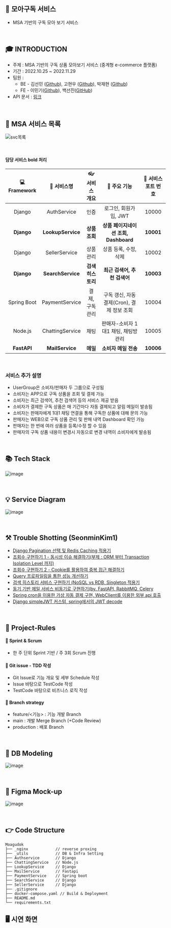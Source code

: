 ## 📢 모아구독 서비스
- MSA 기반의 구독 모아 보기 서비스

<br>

## 🎓 INTRODUCTION
- 주제 : MSA 기반의 구독 상품 모아보기 서비스 (중계형 e-commerce 플랫폼)
- 기간 : 2022.10.25 ~ 2022.11.29
- 팀원 : 
  - BE - 김선민 ([Github](https://github.com/SeonminKim1)), 고현우 ([Github](https://github.com/khw7876)), 박재현 ([Github](https://github.com/Aeius))     
  - FE - 이민기([Github](https://github.com/coddy083)), 백선진([GitHub](https://github.com/tjswls5000))
- API 문서 : [링크](https://www.notion.so/c038c6b9accc4de4ac55323097d3bad5)

<br>   

## 🎁 MSA 서비스 목록
![svc목록](https://user-images.githubusercontent.com/33525798/204617968-3bb901b2-1aae-4962-a408-bc9c2d7599c9.png)

<br>

#### 담당 서비스 bold 처리

| :computer: Framework  | 🎉 서비스명 | 👓 서비스 개요 | 🧱 주요 기능 |🔑 서비스 포트 번호 |
| :---: | :---: | :---: | :---: | :---: |
| Django  | AuthService  | 인증  | 로그인, 회원가입, JWT  | 10000  |
| **Django**  | **LookupService**  | **상품 조회**  | **상품 페이지네이션 조회, Dashboard**  | **10001**  |
| Django  | SellerService  | 상품 관리  | 상품 등록, 수정, 삭제  | 10002  |
| **Django**  | **SearchService**  | **검색 히스토리**  | **최근 검색어, 추천 검색어** | **10003**  |
| Spring Boot  | PaymentService  | 결제, 구독 관리  | 구독 갱신, 자동 결제(Cron), 결제 정보 조회  | 10004  |
| Node.js  | ChattingService  | 채팅  | 판매자-소비자 1대1 채팅, 채팅방 관리  | 10005  |
| **FastAPI**  | **MailService**  | **메일**  | **소비자 메일 전송**  | **10006**  |

<br>

### 서비스 추가 설명
- UserGroup은 소비자/판매자 두 그룹으로 구성됨
- 소비자는 APP으로 구독 상품을 조회 및 결제 가능
- 소비자는 최근 검색어, 추천 검색어 등의 서비스 제공 받음
- 소비자가 결제한 구독 상품은 매 기간마다 자동 결제되고 알림 메일이 발송됨
- 소비자는 판매자에게 1대1 채팅 연결을 통해 구독한 상품에 대해 문의 가능
- 판매자는 WEB으로 구독 상품 관리 및 판매 내역 Dashboard 확인 가능
- 판매자는 한 번에 여러 상품을 등록/수정 할 수 있음
- 판매자의 구독 상품 내용이 변경시 자동으로 변경 내역이 소비자에게 발송됨

<br>

## 📚 Tech Stack
![image](https://user-images.githubusercontent.com/33525798/204652929-14d6a890-f067-4d65-afad-8e90f245aeca.png)

<br>

## 💡 Service Diagram
![image](https://user-images.githubusercontent.com/33525798/204677212-75a7b00e-1fea-4bd9-a020-033457afbb3c.png)


<br>

## ⚒ Trouble Shotting (SeonminKim1)
- [Django Pagination 선택 및 Redis Caching 적용기](https://yubi5050.tistory.com/220)
- [조회수 구현하기 1 - 동시성 이슈 해결하기(부제 : ORM 부터 Transaction Isolation Level 까지)](https://yubi5050.tistory.com/221)
- [조회수 구현하기 2 - Cookie를 활용하여 중복 접근 해결하기](https://yubi5050.tistory.com/222)
- [Query 프로파일링을 통한 성능 개선하기](https://yubi5050.tistory.com/223)
- [검색 히스토리 서비스 구현하기 (NoSQL vs RDB, Singleton 적용기](https://yubi5050.tistory.com/225)
- [동기 기반 메일 서비스 비동기로 구현하기(by. FastAPI, RabbitMQ, Celery](https://yubi5050.tistory.com/227)
- [Spring cron을 이용한 가상 자동 결제 구현, WebClient를 이용한 외부 api 호출](https://psb6604.tistory.com/83)
- [Django simpleJWT 커스텀, spring에서의 JWT decode](https://psb6604.tistory.com/84)


<br>

## :handshake: Project-Rules
#### 🎉 Sprint & Scrum
- 한 주 단위 Sprint 기반 / 주 3회 Scrum 진행
#### 🎉 Git issue - TDD 작성
- Git Issue로 기능 개요 및 세부 Schedule 작성
- Issue 바탕으로 TestCode 작성
- TestCode 바탕으로 비즈니스 로직 작성
#### 🎉 Branch strategy
- feature/<기능> : 기능 개발 Branch
- main : 개발 Merge Branch (+Code Review)
- production : 배포 Branch

<br>

## 🚞 DB Modeling
![image](https://user-images.githubusercontent.com/33525798/204657362-0fd8e6ad-1e00-47c6-bbb3-dc27a7220c6f.png)


<br>

## 🚞 Figma Mock-up
![image](https://user-images.githubusercontent.com/87006912/204208509-3ec4cdc2-8e77-483a-a00a-155fbba359c9.png)


<br>

## 👉 Code Structure
```
Moagudok
├── _nginx            // reverse proxing
├── _utils            // DB & Infra Setting
├── Authservice       // Django        
├── ChattingService   // Node.js   
├── LookupService     // Django
├── MailService       // Fastapi
├── PaymentService    // Spring boot
├── SearchService     // Django
├── SellerService     // Django
├── .gitignore
├── docker-compose.yaml // Build & Deployment
├── README.md        
└── requirements.txt
```


## 🖥 시연 화면
